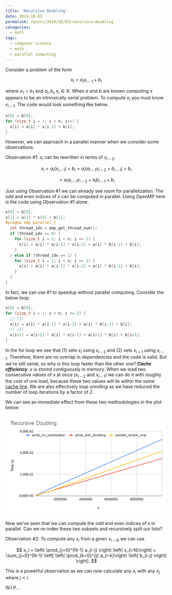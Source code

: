 ```yaml
---
title: 'Recursive Doubling'
date: 2019-10-03
permalink: /posts/2019/10/03/recursive-doubling
categories:
  - math
tags:
  - computer science
  - math
  - parallel computing
---
```



Consider a problem of the form 

$$ x_i = a_i x_{i-1} + b_i $$

where $x_1=b_1$ and $a_i,b_i,x_i \in \mathbb{R}$. When $a$ and $b$ are known computing $x$ appears to be an intrinsically serial problem. To compute $x_i$ you must know $x_{i-1}$. The code would look something like below.

```c++
x[0] = b[0];
for (size_t i = 1; i < n; i++) {
  x[i] = a[i] * x[i-1] + b[i];
}
```

However, we can approach in a parallel manner when we consider some observations.

Observation #1: $x_i$ can be rewritten in terms of $x_{i-2}$. 

$$x_i = a_i \left( x_{i-1} \right) + b_i = a_i \left( a_{i-1} x_{i-2} + b_{i-1} \right) + b_i $$

$$ = a_i a_{i-1} x_{i-2} + a_i b_{i-1} + b_i  $$


Just using Observation #1 we can already see room for parallelization. The odd and even indices of $x$ can be computed in parallel. Using OpenMP here is the code using Observation #1 alone.

``` c++
x[0] = b[0];
x[1] = a[1] * x[0] + b[1];
#pragma omp parallel {
  int thread_idx = omp_get_thread_num();
  if (thread_idx == 0) {
    for (size_t i = 3; i < n; i += 2) {
      x[i] = a[i] * a[i-1] * x[i-2] + a[i] * b[i-1] + b[i];
    }
  } else if (thread_idx == 1) {
    for (size_t i = 2; i < n; i += 2) {
      x[i] = a[i] * a[i-1] * x[i-2] + a[i] * b[i-1] + b[i];
    }
  }
}
```

In fact, we can use #1 to speedup without parallel computing. Consider the below loop:

``` c++
x[0] = b[0];
for (size_t i = 1; i < n; i += 2) {
  // (1)
  x[i] = a[i] * a[i-1] * x[i-2] + a[i] * b[i-1] + b[i];
  // (2)
  x[i+1] = a[i+1] * a[i] * x[i-1] + a[i+1] * b[i] + b[i+1];
}
```

In the for loop we see that (1) sets $x_i$ using $x_{i-2}$ and (2) sets $x_{i+1}$ using $x_{i-1}$. Therefore, there are no overlap in dependencies and the code is valid. But we're still serial, so why is this loop faster than the other one? ___Cache efficiency___. $x$ is stored contiguously in memory. When we load two consecutive values of $x$ at once ($x_{i-2}$ and $x_{i-1}$) we can do it with roughly the cost of one load, because these two values will lie within the same [cache line](https://en.wikipedia.org/wiki/CPU_cache#Cache_entries). We are also effectively _loop unrolling_ as we have reduced the number of loop iterations by a factor of _2_.

We can see an immediate effect from these two methodologies in the plot below:

![plot image](/images/recursive_doubling_0.png "Recursive Doubling Plot")

Now we've seen that we can compute the odd and even indices of $x$ in parallel. Can we re-index these two subsets and recursively split our lists?

Observation #2: To compute any $x_i$ from a given $x_{i-N}$ we can use

$$ x_i = \left( \prod_{j=0}^{N-1} a_{i-j} \right) \left( x_{i-N}\right) + \sum_{j=0}^{N-1} \left[ \left( \prod_{k=0}^{j} a_{i-k}\right) \left( b_{i-j} \right) \right]. $$

This is a powerful observation as we can now calculate any $x_i$ with any $x_j$ where $j<i$.

W.I.P...
